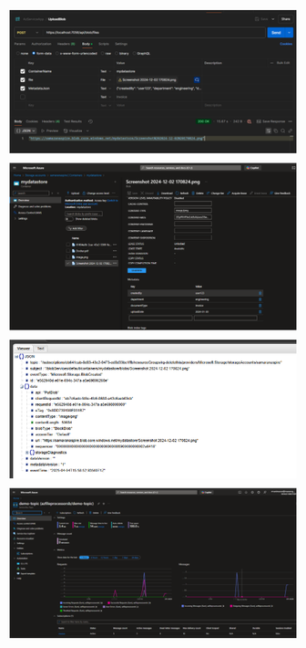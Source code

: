 


![alt text](image.png)

![alt text](image-1.png)

![alt text](image-2.png)

![alt text](image-3.png)